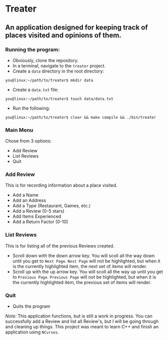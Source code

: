 # Treater

## An application designed for keeping track of places visited and opinions of them.

### Running the program:
  * Obviously, clone the repository.
  * In a terminal, navigate to the `treater` project.
  * Create a `data` directory in the root directory:
  ```
  you@linux:~/path/to/treater$ mkdir data
  ```
  * Create a `data.txt` file:
  ```
  you@linux:~/path/to/treater$ touch data/data.txt
  ```
  * Run the following:
  ```
  you@linux:~/path/to/treater$ clear && make compile && ./bin/treater
  ```
  

### Main Menu
Chose from 3 options:
  * Add Review
  * List Reviews
  * Quit
 
### Add Review
This is for recording information about a place visited.
  * Add a Name
  * Add an Address
  * Add a Type (Restaurant, Games, etc.)
  * Add a Review (0-5 stars)
  * Add Items Experienced
  * Add a Return Factor (0-10)
  
### List Reviews
This is for listing all of the previous Reviews created.
  * Scroll down with the down arrow key. You will scoll all the way down until you get to `Next Page`. `Next Page` will not be highlighted, but when it is the currently highlighted item, the next set of items will render.
  * Scroll up with the up arrow key. You will scoll all the way up until you get to `Previous Page`. `Previous Page` will not be highlighted, but when it is the currently highlighted item, the previous set of items will render.
  
### Quit
  * Quits the program
  
*Note*: This application functions, but is still a work in progress. You can successfully add a Review and list all Review's, but I will be going through and cleaning up things. This project was meant to learn C++ and finish an application using `NCurses`.
